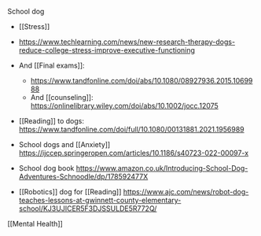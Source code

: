 School dog

- [[Stress]]

- https://www.techlearning.com/news/new-research-therapy-dogs-reduce-college-stress-improve-executive-functioning

- And [[Final exams]]:
	-  https://www.tandfonline.com/doi/abs/10.1080/08927936.2015.1069988
	-  And [[counseling]]: https://onlinelibrary.wiley.com/doi/abs/10.1002/jocc.12075

- [[Reading]] to dogs: https://www.tandfonline.com/doi/full/10.1080/00131881.2021.1956989

- School dogs and [[Anxiety]] https://ijccep.springeropen.com/articles/10.1186/s40723-022-00097-x

- School dog book https://www.amazon.co.uk/Introducing-School-Dog-Adventures-Schnoodle/dp/178592477X

- [[Robotics]] dog for [[Reading]] https://www.ajc.com/news/robot-dog-teaches-lessons-at-gwinnett-county-elementary-school/KJ3UJICER5F3DJSSULDE5R772Q/

[[Mental Health]]
